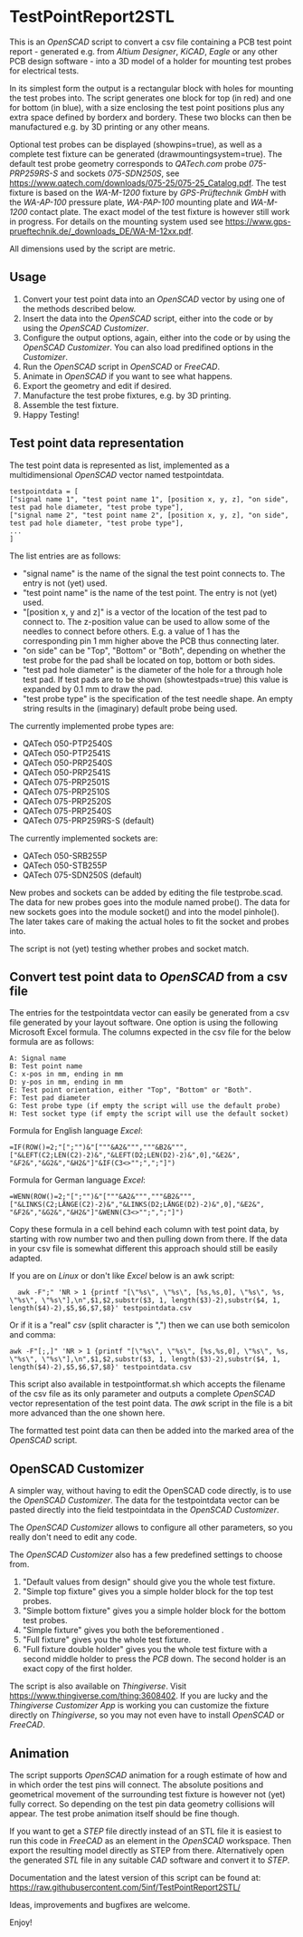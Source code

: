 # TestPointReport2STL
This is an *OpenSCAD* script to convert a csv file containing a PCB test point report - generated e.g. from *Altium Designer*, *KiCAD*, *Eagle* or any other PCB design software - into a 3D model of a holder for mounting test probes for electrical tests.

In its simplest form the output is a rectangular block with holes for mounting the test probes into. The script generates one block for top (in red) and one for bottom (in blue), with a size enclosing the test point positions plus any extra space defined by borderx and bordery.
These two blocks can then be manufactured e.g. by 3D printing or any other means.

Optional test probes can be displayed (showpins=true), as well as a complete test fixture can be generated (drawmountingsystem=true).
The default test probe geometry corresponds to *QATech.com* probe *075-PRP259RS-S* and sockets *075-SDN250S*, see https://www.qatech.com/downloads/075-25/075-25_Catalog.pdf.
The test fixture is based on the *WA-M-1200* fixture by *GPS-Prüftechnik GmbH* with the *WA-AP-100* pressure plate, *WA-PAP-100* mounting plate and *WA-M-1200* contact plate. The exact model of the test fixture is however still work in progress. For details on the mounting system used see https://www.gps-prueftechnik.de/_downloads_DE/WA-M-12xx.pdf.

All dimensions used by the script are metric.

## Usage

1. Convert your test point data into an *OpenSCAD* vector by using one of the methods described below.
2. Insert the data into the *OpenSCAD* script, either into the code or by using the *OpenSCAD Customizer*.
3. Configure the output options, again, either into the code or by using the *OpenSCAD Customizer*. You can also load predifined options in the *Customizer*.
4. Run the *OpenSCAD* script in *OpenSCAD* or *FreeCAD*.
5. Animate in *OpenSCAD* if you want to see what happens.
6. Export the geometry and edit if desired.
7. Manufacture the test probe fixtures, e.g. by 3D printing.
8. Assemble the test fixture.
9. Happy Testing!

## Test point data representation
The test point data is represented as list, implemented as a multidimensional *OpenSCAD* vector named testpointdata.

    testpointdata = [
    ["signal name 1", "test point name 1", [position x, y, z], "on side", test pad hole diameter, "test probe type"],
    ["signal name 2", "test point name 2", [position x, y, z], "on side", test pad hole diameter, "test probe type"],
    ...
    ]

The list entries are as follows:
- "signal name" is the name of the signal the test point connects to. The entry is not (yet) used.
- "test point name" is the name of the test point.  The entry is not (yet) used.
- "[position x, y and z]" is a vector of the location of the test pad to connect to. The z-position value can be used to allow some of the needles to connect before others. E.g. a value of 1 has the corresponding pin 1 mm higher above the PCB thus connecting later.
- "on side" can be "Top", "Bottom" or "Both", depending on whether the test probe for the pad shall be located on top, bottom or both sides.
- "test pad hole diameter" is the diameter of the hole for a through hole test pad. If test pads are to be shown (showtestpads=true) this value is expanded by 0.1 mm to draw the pad.
- "test probe type" is the specification of the test needle shape. An empty string results in the (imaginary) default probe being used.

The currently implemented probe types are:
- QATech 050-PTP2540S
- QATech 050-PTP2541S
- QATech 050-PRP2540S
- QATech 050-PRP2541S
- QATech 075-PRP2501S
- QATech  075-PRP2510S
- QATech 075-PRP2520S
- QATech 075-PRP2540S
- QATech 075-PRP259RS-S (default)

The currently implemented sockets are:
- QATech 050-SRB255P
- QATech 050-STB255P
- QATech 075-SDN250S (default)

New probes and sockets can be added by editing the file testprobe.scad. The data for new probes goes into the module named probe(). The data for new sockets goes into the module socket() and into the model pinhole(). The later takes care of making the actual holes to fit the socket and probes into.

The script is not (yet) testing whether probes and socket match.

## Convert test point data to *OpenSCAD* from a csv file
The entries for the testpointdata vector can easily be generated from a csv file generated by your layout software.
One option is using the following Microsoft Excel formula. The columns expected in the csv file for the below formula are as follows:

    A: Signal name
    B: Test point name
    C: x-pos in mm, ending in mm
    D: y-pos in mm, ending in mm
    E: Test point orientation, either "Top", "Bottom" or "Both".
    F: Test pad diameter
    G: Test probe type (if empty the script will use the default probe)
    H: Test socket type (if empty the script will use the default socket)

Formula for English language *Excel*:

    =IF(ROW()=2;"[";"")&"["""&A2&""","""&B2&""",["&LEFT(C2;LEN(C2)-2)&","&LEFT(D2;LEN(D2)-2)&",0],"&E2&", "&F2&","&G2&","&H2&"]"&IF(C3<>"";",";"]")

Formula for German language *Excel*:

    =WENN(ROW()=2;"[";"")&"["""&A2&""","""&B2&""",["&LINKS(C2;LÄNGE(C2)-2)&","&LINKS(D2;LÄNGE(D2)-2)&",0],"&E2&", "&F2&","&G2&","&H2&"]"&WENN(C3<>"";",";"]")

Copy these formula in a cell behind each column with test point data, by starting with row number two and then pulling down from there. If the data in your csv file is somewhat different this approach should still be easily adapted.

If you are on *Linux* or don't like *Excel* below is an awk script:

      awk -F";" 'NR > 1 {printf "[\"%s\", \"%s\", [%s,%s,0], \"%s\", %s, \"%s\", \"%s\"],\n",$1,$2,substr($3, 1, length($3)-2),substr($4, 1, length($4)-2),$5,$6,$7,$8}' testpointdata.csv

Or if it is a "real" *csv* (split character is ",") then we can use both semicolon and comma:

    awk -F"[;,]" 'NR > 1 {printf "[\"%s\", \"%s\", [%s,%s,0], \"%s\", %s, \"%s\", \"%s\"],\n",$1,$2,substr($3, 1, length($3)-2),substr($4, 1, length($4)-2),$5,$6,$7,$8}' testpointdata.csv

This script also available in testpointformat.sh which accepts the filename of the csv file as its only parameter and outputs a complete *OpenSCAD* vector representation of the test point data. The *awk* script in the file is a bit more advanced than the one shown here.

The formatted test point data can then be added into the marked area of the *OpenSCAD* script.

## OpenSCAD Customizer

A simpler way, without having to edit the OpenSCAD code directly, is to use the *OpenSCAD Customizer*.
The data for the testpointdata vector can be pasted directly into the field testpointdata in the *OpenSCAD Customizer*.

The *OpenSCAD Customizer* allows to configure all other parameters, so you really don't need to edit any code.

The *OpenSCAD Customizer* also has a few predefined settings to choose from.
1. "Default values from design" should give you the whole test fixture.
2. "Simple top fixture" gives you a simple holder block for the top test probes.
3. "Simple bottom fixture" gives you a simple holder block for the bottom test probes.
4. "Simple fixture" gives you both the beforementioned .
5. "Full fixture" gives you the whole test fixture.
6. "Full fixture double holder" gives you the whole test fixture with a second middle holder to press the *PCB* down. The second holder is an exact copy of the first holder.

The script is also available on *Thingiverse*. Visit https://www.thingiverse.com/thing:3608402.
If you are lucky and the *Thingiverse Customizer App* is working you can customize the fixture directly on *Thingiverse*, so you may not even have to install *OpenSCAD* or *FreeCAD*.

## Animation
The script supports *OpenSCAD* animation for a rough estimate of how and in which order the test pins will connect. The absolute positions and geometrical movement of the surrounding test fixture is however not (yet) fully correct. So depending on the test pin data geometry collisions will appear. The test probe animation itself should be fine though.

If you want to get a *STEP* file directly instead of an STL file it is easiest to run this code in *FreeCAD* as an element in the *OpenSCAD* workspace. Then export the resulting model directly as STEP from there. Alternatively open the generated *STL* file in any suitable *CAD* software and convert it to *STEP*.

Documentation and the latest version of this script can be found at: https://raw.githubusercontent.com/5inf/TestPointReport2STL/

Ideas, improvements and bugfixes are welcome.

Enjoy!
